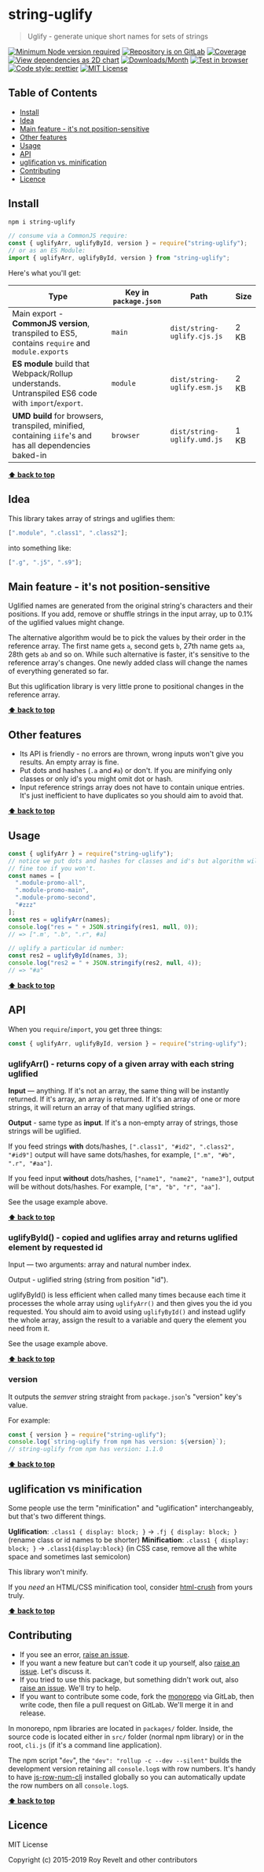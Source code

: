 # string-uglify

> Uglify - generate unique short names for sets of strings

[![Minimum Node version required][node-img]][node-url]
[![Repository is on GitLab][gitlab-img]][gitlab-url]
[![Coverage][cov-img]][cov-url]
[![View dependencies as 2D chart][deps2d-img]][deps2d-url]
[![Downloads/Month][downloads-img]][downloads-url]
[![Test in browser][runkit-img]][runkit-url]
[![Code style: prettier][prettier-img]][prettier-url]
[![MIT License][license-img]][license-url]

## Table of Contents

- [Install](#install)
- [Idea](#idea)
- [Main feature - it's not position-sensitive](#main-feature---its-not-position-sensitive)
- [Other features](#other-features)
- [Usage](#usage)
- [API](#api)
- [uglification vs. minification](#uglification-vs-minification)
- [Contributing](#contributing)
- [Licence](#licence)

## Install

```bash
npm i string-uglify
```

```js
// consume via a CommonJS require:
const { uglifyArr, uglifyById, version } = require("string-uglify");
// or as an ES Module:
import { uglifyArr, uglifyById, version } from "string-uglify";
```

Here's what you'll get:

| Type                                                                                                    | Key in `package.json` | Path                        | Size |
| ------------------------------------------------------------------------------------------------------- | --------------------- | --------------------------- | ---- |
| Main export - **CommonJS version**, transpiled to ES5, contains `require` and `module.exports`          | `main`                | `dist/string-uglify.cjs.js` | 2 KB |
| **ES module** build that Webpack/Rollup understands. Untranspiled ES6 code with `import`/`export`.      | `module`              | `dist/string-uglify.esm.js` | 2 KB |
| **UMD build** for browsers, transpiled, minified, containing `iife`'s and has all dependencies baked-in | `browser`             | `dist/string-uglify.umd.js` | 1 KB |

**[⬆ back to top](#)**

## Idea

This library takes array of strings and uglifies them:

```js
[".module", ".class1", ".class2"];
```

into something like:

```js
[".g", ".j5", ".s9"];
```

## Main feature - it's not position-sensitive

Uglified names are generated from the original string's characters and their positions. If you add, remove or shuffle strings in the input array, up to 0.1% of the uglified values might change.

The alternative algorithm would be to pick the values by their order in the reference array. The first name gets `a`, second gets `b`, 27th name gets `aa`, 28th gets `ab` and so on. While such alternative is faster, it's sensitive to the reference array's changes. One newly added class will change the names of everything generated so far.

But this uglification library is very little prone to positional changes in the reference array.

**[⬆ back to top](#)**

## Other features

- Its API is friendly - no errors are thrown, wrong inputs won't give you results. An empty array is fine.
- Put dots and hashes (`.a` and `#a`) or don't. If you are minifying only classes or only id's you might omit dot or hash.
- Input reference strings array does not have to contain unique entries. It's just inefficient to have duplicates so you should aim to avoid that.

**[⬆ back to top](#)**

## Usage

```js
const { uglifyArr } = require("string-uglify");
// notice we put dots and hashes for classes and id's but algorithm will work
// fine too if you won't.
const names = [
  ".module-promo-all",
  ".module-promo-main",
  ".module-promo-second",
  "#zzz"
];
const res = uglifyArr(names);
console.log("res = " + JSON.stringify(res1, null, 0));
// => [".m', ".b", ".r", #a]

// uglify a particular id number:
const res2 = uglifyById(names, 3);
console.log("res2 = " + JSON.stringify(res2, null, 4));
// => "#a"
```

**[⬆ back to top](#)**

## API

When you `require`/`import`, you get three things:

```js
const { uglifyArr, uglifyById, version } = require("string-uglify");
```

### uglifyArr() - returns copy of a given array with each string uglified

**Input** — anything.
If it's not an array, the same thing will be instantly returned.
If it's array, an array is returned.
If it's an array of one or more strings, it will return an array of that many uglified strings.

**Output** - same type as **input**.
If it's a non-empty array of strings, those strings will be uglified.

If you feed strings **with** dots/hashes, `[".class1", "#id2", ".class2", "#id9"]` output will have same dots/hashes, for example, `[".m", "#b", ".r", "#aa"]`.

If you feed input **without** dots/hashes, `["name1", "name2", "name3"]`, output will be without dots/hashes. For example, `["m", "b", "r", "aa"]`.

See the usage example above.

**[⬆ back to top](#)**

### uglifyById() - copied and uglifies array and returns uglified element by requested id

Input — two arguments: array and natural number index.

Output - uglified string (string from position "id").

uglifyById() is less efficient when called many times because each time it processes the whole array using `uglifyArr()` and then gives you the id you requested. You should aim to avoid using `uglifyById()` and instead uglify the whole array, assign the result to a variable and query the element you need from it.

See the usage example above.

**[⬆ back to top](#)**

### version

It outputs the _semver_ string straight from `package.json`'s "version" key's value.

For example:

```js
const { version } = require("string-uglify");
console.log(`string-uglify from npm has version: ${version}`);
// string-uglify from npm has version: 1.1.0
```

**[⬆ back to top](#)**

## uglification vs minification

Some people use the term "minification" and "uglification" interchangeably, but that's two different things.

**Uglification**: `.class1 { display: block; }` &rarr; `.fj { display: block; }` (rename class or id names to be shorter)
**Minification**: `.class1 { display: block; }` &rarr; `.class1{display:block}` (in CSS case, remove all the white space and sometimes last semicolon)

This library won't minify.

If you _need_ an HTML/CSS minification tool, consider [html-crush](https://gitlab.com/codsen/codsen/tree/master/packages/html-crush) from yours truly.

**[⬆ back to top](#)**

## Contributing

- If you see an error, [raise an issue](<https://gitlab.com/codsen/codsen/issues/new?issue[title]=string-uglify%20package%20-%20put%20title%20here&issue[description]=**Which%20package%20is%20this%20issue%20for**%3A%20%0Astring-uglify%0A%0A**Describe%20the%20issue%20(if%20necessary)**%3A%20%0A%0A%0A%2Fassign%20%40revelt>).
- If you want a new feature but can't code it up yourself, also [raise an issue](<https://gitlab.com/codsen/codsen/issues/new?issue[title]=string-uglify%20package%20-%20put%20title%20here&issue[description]=**Which%20package%20is%20this%20issue%20for**%3A%20%0Astring-uglify%0A%0A**Describe%20the%20issue%20(if%20necessary)**%3A%20%0A%0A%0A%2Fassign%20%40revelt>). Let's discuss it.
- If you tried to use this package, but something didn't work out, also [raise an issue](<https://gitlab.com/codsen/codsen/issues/new?issue[title]=string-uglify%20package%20-%20put%20title%20here&issue[description]=**Which%20package%20is%20this%20issue%20for**%3A%20%0Astring-uglify%0A%0A**Describe%20the%20issue%20(if%20necessary)**%3A%20%0A%0A%0A%2Fassign%20%40revelt>). We'll try to help.
- If you want to contribute some code, fork the [monorepo](https://gitlab.com/codsen/codsen/) via GitLab, then write code, then file a pull request on GitLab. We'll merge it in and release.

In monorepo, npm libraries are located in `packages/` folder. Inside, the source code is located either in `src/` folder (normal npm library) or in the root, `cli.js` (if it's a command line application).

The npm script "`dev`", the `"dev": "rollup -c --dev --silent"` builds the development version retaining all `console.log`s with row numbers. It's handy to have [js-row-num-cli](https://www.npmjs.com/package/js-row-num-cli) installed globally so you can automatically update the row numbers on all `console.log`s.

**[⬆ back to top](#)**

## Licence

MIT License

Copyright (c) 2015-2019 Roy Revelt and other contributors

[node-img]: https://img.shields.io/node/v/string-uglify.svg?style=flat-square&label=works%20on%20node
[node-url]: https://www.npmjs.com/package/string-uglify
[gitlab-img]: https://img.shields.io/badge/repo-on%20GitLab-brightgreen.svg?style=flat-square
[gitlab-url]: https://gitlab.com/codsen/codsen/tree/master/packages/string-uglify
[cov-img]: https://img.shields.io/badge/coverage-100%25-brightgreen.svg?style=flat-square
[cov-url]: https://gitlab.com/codsen/codsen/tree/master/packages/string-uglify
[deps2d-img]: https://img.shields.io/badge/deps%20in%202D-see_here-08f0fd.svg?style=flat-square
[deps2d-url]: http://npm.anvaka.com/#/view/2d/string-uglify
[downloads-img]: https://img.shields.io/npm/dm/string-uglify.svg?style=flat-square
[downloads-url]: https://npmcharts.com/compare/string-uglify
[runkit-img]: https://img.shields.io/badge/runkit-test_in_browser-a853ff.svg?style=flat-square
[runkit-url]: https://npm.runkit.com/string-uglify
[prettier-img]: https://img.shields.io/badge/code_style-prettier-ff69b4.svg?style=flat-square
[prettier-url]: https://prettier.io
[license-img]: https://img.shields.io/badge/licence-MIT-51c838.svg?style=flat-square
[license-url]: https://gitlab.com/codsen/codsen/blob/master/LICENSE
